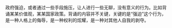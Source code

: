 政府强迫，或者通过一些手段施压，让人进行一些无聊，没有意义的行为。比如背诵某某价值观，某某国家政策。背诵的内容并不关键，关键的是“强迫”这个行为，是一种人格上的侮辱，是一种权利的炫耀，是一种对其他人自我的剥夺。